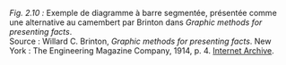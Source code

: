 *Fig. 2.10 :* Exemple de diagramme à barre segmentée, présentée comme une alternative au camembert par Brinton dans *Graphic methods for presenting facts*.  
Source : Willard C. Brinton, *Graphic methods for presenting facts*. New York : The Engineering Magazine Company, 1914, p. 4. [Internet Archive](https://archive.org/details/graphicmethodsfo00brinrich).